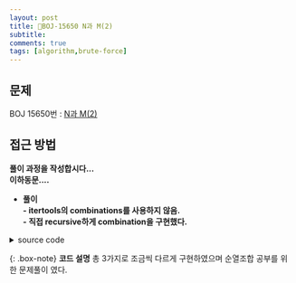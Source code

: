 ```yaml
---
layout: post
title: 📝BOJ-15650 N과 M(2)
subtitle: 
comments: true
tags: [algorithm,brute-force]
---
```


## 문제
BOJ 15650번 : [N과 M(2)](https://www.acmicpc.net/problem/15650)  
## 접근 방법

**풀이 과정을 작성합시다...**    
**이하동문....**

- **풀이**  
  **- itertools의 combinations를 사용하지 않음.**  
  **- 직접 recursive하게 combination을 구현했다.**  
  
<details>
<summary>source code</summary>
<div markdown="1">

```python
# just use list to create recursive combination function
def solution_1(N, M):
    inputList = [i for i in range(0, N+1)]
    selected = [False]*(N+1)

    def Combinations(start, cnt):
        if cnt == M:
            for i in range(1, N+1):
                if selected[i] == True:
                    print(inputList[i], end=' ')
            print()
            return
        for i in range(start, N+1):
            if selected[i] == True:
                continue

            selected[i] = True
            Combinations(i+1, cnt+1)
            selected[i] = False

    Combinations(1, 0)

# use stack to create recursive combination function(list.append()...)
def solution_2(N, M):
    inputList = [i for i in range(0, N+1)]
    selected = []

    def Combinations(start, cnt):
        # if len(selected)==M
        if cnt == M:
            for element in selected:
                print(element, end=' ')
            print()
            return
        for i in range(start, N+1):
            selected.append(inputList[i])
            # Plus one with last in element of selected
            # due to choose next element when Combinations called
            start = selected[-1]+1
            Combinations(start, cnt+1)
            selected.pop()

    Combinations(1, 0)

# not using iterative, but only recursive
def solution_3(N, M):
    inputList = [i for i in range(0, N+1)]
    selected = []

    def combinations(start):
        if len(selected) == M:
            for element in selected:
                print(element, end=' ')
            print()
            return

        # 더 이상 뽑을 조합이 없다 잘못된 조합을 추출하고 있었으니 return
        if start >= N+1:
            return

        # 이번 index 원소 뽑는 경우
        selected.append(inputList[start])
        combinations(start+1)

        # 이번 index의 값을 selected에서 빼고 index+1로 재귀 call...
        selected.pop()
        combinations(start+1)

    combinations(1)

if __name__ == "__main__":
    N, M = map(int, input().split())
    solution_1(N, M)
    print(2)
    solution_2(N, M)
    print(3)
    solution_3(N, M)

```
<br>


</div>
</details>


<!-- {% include algorithm-solution.md %} -->
<!-- {% include BOJ-2309.md %} -->

{: .box-note}
**코드 설명**   총 3가지로 조금씩 다르게 구현하였으며 순열조합 공부를 위한 문제풀이 였다. 
